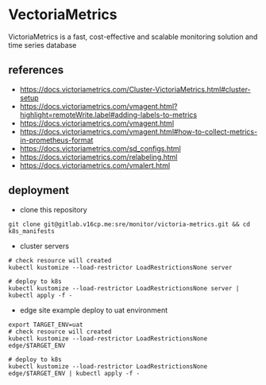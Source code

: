 # VectoriaMetrics
VictoriaMetrics is a fast, cost-effective and scalable monitoring solution and time series database

## references
- https://docs.victoriametrics.com/Cluster-VictoriaMetrics.html#cluster-setup
- https://docs.victoriametrics.com/vmagent.html?highlight=remoteWrite.label#adding-labels-to-metrics
- https://docs.victoriametrics.com/vmagent.html
- https://docs.victoriametrics.com/vmagent.html#how-to-collect-metrics-in-prometheus-format
- https://docs.victoriametrics.com/sd_configs.html
- https://docs.victoriametrics.com/relabeling.html
- https://docs.victoriametrics.com/vmalert.html

## deployment
- clone this repository
```shell
git clone git@gitlab.v16cp.me:sre/monitor/victoria-metrics.git && cd k8s_manifests
```

- cluster servers
```shell
# check resource will created
kubectl kustomize --load-restrictor LoadRestrictionsNone server

# deploy to k8s
kubectl kustomize --load-restrictor LoadRestrictionsNone server | kubectl apply -f - 
```

- edge site example deploy to uat environment
```shell
export TARGET_ENV=uat
# check resource will created
kubectl kustomize --load-restrictor LoadRestrictionsNone edge/$TARGET_ENV

# deploy to k8s
kubectl kustomize --load-restrictor LoadRestrictionsNone edge/$TARGET_ENV | kubectl apply -f - 
```
